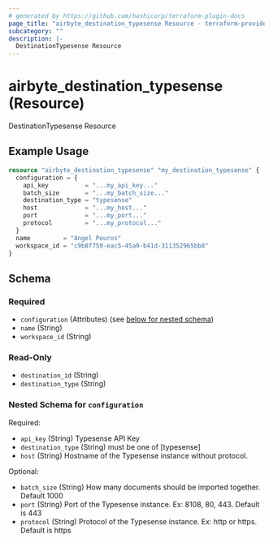 ```yaml
---
# generated by https://github.com/hashicorp/terraform-plugin-docs
page_title: "airbyte_destination_typesense Resource - terraform-provider-airbyte"
subcategory: ""
description: |-
  DestinationTypesense Resource
---
```


# airbyte_destination_typesense (Resource)

DestinationTypesense Resource

## Example Usage

```terraform
resource "airbyte_destination_typesense" "my_destination_typesense" {
  configuration = {
    api_key          = "...my_api_key..."
    batch_size       = "...my_batch_size..."
    destination_type = "typesense"
    host             = "...my_host..."
    port             = "...my_port..."
    protocol         = "...my_protocol..."
  }
  name         = "Angel Pouros"
  workspace_id = "c9b8f759-eac5-45a9-b41d-311352965bb8"
}
```

<!-- schema generated by tfplugindocs -->
## Schema

### Required

- `configuration` (Attributes) (see [below for nested schema](#nestedatt--configuration))
- `name` (String)
- `workspace_id` (String)

### Read-Only

- `destination_id` (String)
- `destination_type` (String)

<a id="nestedatt--configuration"></a>
### Nested Schema for `configuration`

Required:

- `api_key` (String) Typesense API Key
- `destination_type` (String) must be one of [typesense]
- `host` (String) Hostname of the Typesense instance without protocol.

Optional:

- `batch_size` (String) How many documents should be imported together. Default 1000
- `port` (String) Port of the Typesense instance. Ex: 8108, 80, 443. Default is 443
- `protocol` (String) Protocol of the Typesense instance. Ex: http or https. Default is https



